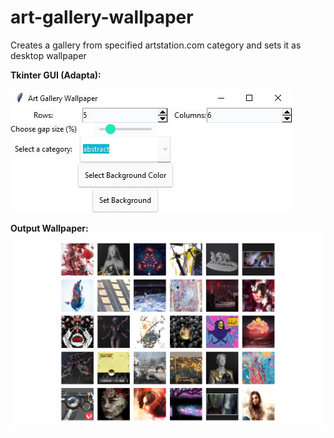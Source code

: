 # art-gallery-wallpaper

Creates a gallery from specified artstation.com category and sets it as desktop wallpaper


**Tkinter GUI (Adapta):**

![GUI:](https://github.com/rych7/art-gallery-wallpaper/blob/main/gui_demo.jpg?raw=true)


**Output Wallpaper:**
![Output:](https://github.com/rych7/art-gallery-wallpaper/blob/main/output_image.png?raw=true)
